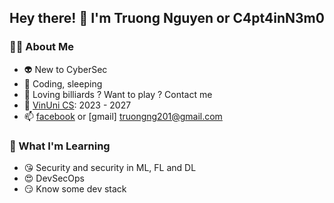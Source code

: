 ## Hey there! 👋 I'm Truong Nguyen or C4pt4inN3m0

### 👨‍💻 About Me
- 👽 New to CyberSec
- 💜 Coding, sleeping
- 👿 Loving billiards ? Want to play ? Contact me
- 🎒 [VinUni CS](https://cecs.vinuni.edu.vn/): 2023 - 2027
- 📫 [facebook](https://www.facebook.com/profile.php?id=100009498819215) or [gmail] truongng201@gmail.com

### 🌱 What I'm Learning
- 😘 Security and security in ML, FL and DL
- 😍 DevSecOps
- 😏 Know some dev stack
